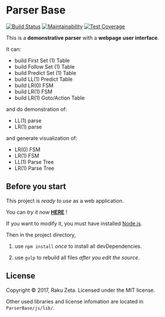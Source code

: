 Parser Base
===========
[![Build Status](https://travis-ci.org/ztrk1600/ParserBase.svg?branch=githubio)](https://travis-ci.org/ztrk1600/ParserBase)
[![Maintainability](https://api.codeclimate.com/v1/badges/23b0788de5fdb4364057/maintainability)](https://codeclimate.com/github/ztrk1600/ParserBase/maintainability)
[![Test Coverage](https://api.codeclimate.com/v1/badges/23b0788de5fdb4364057/test_coverage)](https://codeclimate.com/github/ztrk1600/ParserBase/test_coverage)

This is a **demonstrative parser** with a **webpage user interface**.

It can:

* build First Set (1) Table
* build Follow Set (1) Table
* build Predict Set (1) Table
* build LL(1) Predict Table
* build LR(0) FSM
* build LR(1) FSM
* build LR(1) Goto/Action Table

and do demonstration of:

* LL(1) parse
* LR(1) parse

and generate visualization of:

* LR(0) FSM
* LR(1) FSM
* LL(1) Parse Tree
* LR(1) Parse Tree

Before you start
----------------

This project is *ready to use* as a web application.

You can *try it now* [**HERE**](https://ztrk1600.github.io/ParserBase/dist) !

If you want to modify it, you must have installed [Node.js](https://nodejs.org/).

Then in the project directory,

1. use ` npm install ` *once* to install all devDependencies.

2. use ` gulp ` to rebuild all files *after you edit the source*.

License
-------

Copyright © 2017, Raku Zeta. Licensed under the MIT license.

Other used libraries and license infomation are located in `ParserBase/js/lib/`.
